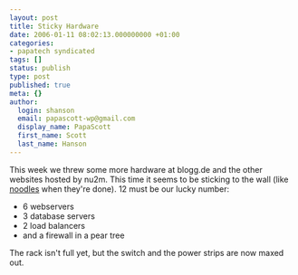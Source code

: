 ```yaml
---
layout: post
title: Sticky Hardware
date: 2006-01-11 08:02:13.000000000 +01:00
categories:
- papatech syndicated
tags: []
status: publish
type: post
published: true
meta: {}
author:
  login: shanson
  email: papascott-wp@gmail.com
  display_name: PapaScott
  first_name: Scott
  last_name: Hanson
---
```

<p>This week we threw some more hardware at blogg.de and the other websites hosted by nu2m. This time it seems to be sticking to the wall (like <a href="http://photomatt.net/2006/01/05/wpcom-performance/">noodles</a> when they're done). 12 must be our lucky number:</p>
<ul>
<li>6 webservers</li>
<li>3 database servers</li>
<li>2 load balancers</li>
<li>and a firewall in a pear tree</li>
</ul>
<p>The rack isn't full yet, but the switch and the power strips are now maxed out. </p>
